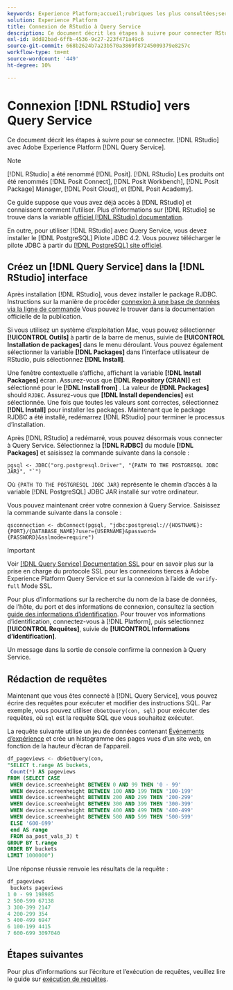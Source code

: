 ```yaml
---
keywords: Experience Platform;accueil;rubriques les plus consultées;service de requête;service de requête;RStudio;studio;se connecter au service de requête;
solution: Experience Platform
title: Connexion de RStudio à Query Service
description: Ce document décrit les étapes à suivre pour connecter RStudio à Adobe Experience Platform Query Service.
exl-id: 8dd82bad-6ffb-4536-9c27-223f471a49c6
source-git-commit: 668b2624b7a23b570a3869f87245009379e8257c
workflow-type: tm+mt
source-wordcount: '449'
ht-degree: 10%

---
```


# Connexion [!DNL RStudio] vers Query Service

Ce document décrit les étapes à suivre pour se connecter. [!DNL RStudio] avec Adobe Experience Platform [!DNL Query Service].

>[!NOTE]
>
> [!DNL RStudio] a été renommé [!DNL Posit]. [!DNL RStudio] Les produits ont été renommés [!DNL Posit Connect], [!DNL Posit Workbench], [!DNL Posit Package] Manager, [!DNL Posit Cloud], et [!DNL Posit Academy].
>
> Ce guide suppose que vous avez déjà accès à [!DNL RStudio] et connaissent comment l’utiliser. Plus d’informations sur [!DNL RStudio] se trouve dans la variable [officiel [!DNL RStudio] documentation](https://rstudio.com/products/rstudio/).
> 
> En outre, pour utiliser [!DNL RStudio] avec Query Service, vous devez installer le [!DNL PostgreSQL] Pilote JDBC 4.2. Vous pouvez télécharger le pilote JDBC à partir du [[!DNL PostgreSQL] site officiel](https://jdbc.postgresql.org/download/).

## Créez un [!DNL Query Service] dans la [!DNL RStudio] interface

Après installation [!DNL RStudio], vous devez installer le package RJDBC. Instructions sur la manière de procéder [connexion à une base de données via la ligne de commande](https://solutions.posit.co/connections/db/best-practices/drivers/#connecting-to-a-database-in-r) Vous pouvez le trouver dans la documentation officielle de la publication.

Si vous utilisez un système d’exploitation Mac, vous pouvez sélectionner **[!UICONTROL Outils]** à partir de la barre de menus, suivie de **[!UICONTROL Installation de packages]** dans le menu déroulant. Vous pouvez également sélectionner la variable **[!DNL Packages]** dans l’interface utilisateur de RStudio, puis sélectionnez **[!DNL Install]**.

Une fenêtre contextuelle s’affiche, affichant la variable **[!DNL Install Packages]** écran. Assurez-vous que **[!DNL Repository (CRAN)]** est sélectionné pour le **[!DNL Install from]** . La valeur de **[!DNL Packages]** should `RJDBC`. Assurez-vous que **[!DNL Install dependencies]** est sélectionnée. Une fois que toutes les valeurs sont correctes, sélectionnez **[!DNL Install]** pour installer les packages. Maintenant que le package RJDBC a été installé, redémarrez [!DNL RStudio] pour terminer le processus d’installation.

Après [!DNL RStudio] a redémarré, vous pouvez désormais vous connecter à Query Service. Sélectionnez la **[!DNL RJDBC]** du module **[!DNL Packages]** et saisissez la commande suivante dans la console :

```console
pgsql <- JDBC("org.postgresql.Driver", "{PATH TO THE POSTGRESQL JDBC JAR}", "`")
```

Où `{PATH TO THE POSTGRESQL JDBC JAR}` représente le chemin d’accès à la variable [!DNL PostgreSQL] JDBC JAR installé sur votre ordinateur.

Vous pouvez maintenant créer votre connexion à Query Service. Saisissez la commande suivante dans la console :

```console
qsconnection <- dbConnect(pgsql, "jdbc:postgresql://{HOSTNAME}:{PORT}/{DATABASE_NAME}?user={USERNAME}&password={PASSWORD}&sslmode=require")
```

>[!IMPORTANT]
>
>Voir [[!DNL Query Service] Documentation SSL](./ssl-modes.md) pour en savoir plus sur la prise en charge du protocole SSL pour les connexions tierces à Adobe Experience Platform Query Service et sur la connexion à l’aide de `verify-full` Mode SSL.

Pour plus d’informations sur la recherche du nom de la base de données, de l’hôte, du port et des informations de connexion, consultez la section [guide des informations d’identification](../ui/credentials.md). Pour trouver vos informations d’identification, connectez-vous à [!DNL Platform], puis sélectionnez **[!UICONTROL Requêtes]**, suivie de **[!UICONTROL Informations d’identification]**.

Un message dans la sortie de console confirme la connexion à Query Service.

## Rédaction de requêtes

Maintenant que vous êtes connecté à [!DNL Query Service], vous pouvez écrire des requêtes pour exécuter et modifier des instructions SQL. Par exemple, vous pouvez utiliser `dbGetQuery(con, sql)` pour exécuter des requêtes, où `sql` est la requête SQL que vous souhaitez exécuter.

La requête suivante utilise un jeu de données contenant [Événements d’expérience](../../xdm/classes/experienceevent.md) et crée un histogramme des pages vues d’un site web, en fonction de la hauteur d’écran de l’appareil.

```sql
df_pageviews <- dbGetQuery(con,
"SELECT t.range AS buckets, 
 Count(*) AS pageviews 
FROM (SELECT CASE 
 WHEN device.screenheight BETWEEN 0 AND 99 THEN '0 - 99' 
 WHEN device.screenheight BETWEEN 100 AND 199 THEN '100-199' 
 WHEN device.screenheight BETWEEN 200 AND 299 THEN '200-299' 
 WHEN device.screenheight BETWEEN 300 AND 399 THEN '300-399' 
 WHEN device.screenheight BETWEEN 400 AND 499 THEN '400-499' 
 WHEN device.screenheight BETWEEN 500 AND 599 THEN '500-599' 
 ELSE '600-699' 
 end AS range 
 FROM aa_post_vals_3) t 
GROUP BY t.range 
ORDER BY buckets 
LIMIT 1000000")
```

Une réponse réussie renvoie les résultats de la requête :

```r
df_pageviews
 buckets pageviews
1 0 - 99 198985
2 500-599 67138
3 300-399 2147
4 200-299 354
5 400-499 6947
6 100-199 4415
7 600-699 3097040
```

## Étapes suivantes

Pour plus d’informations sur l’écriture et l’exécution de requêtes, veuillez lire le guide sur [exécution de requêtes](../best-practices/writing-queries.md).
